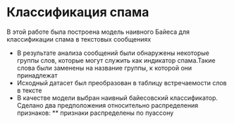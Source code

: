 # Классификация спама
В этой работе была построена модель наивного Байеса для классификации спама в текстовых сообщениях
* В результате анализа сообщений были обнаружены некоторые группы слов, которые могут служить как индикатор спама.Такие слова были заменены на название группы, к которой они принадлежат
* Исходный датасет был преобразован в таблицу встречаемости слов в тексте
* В качестве модели выбран наивный байесовский классификатор. Сделано два предположения относительно распределения признаков: 
** признаки распределены по пуассону
